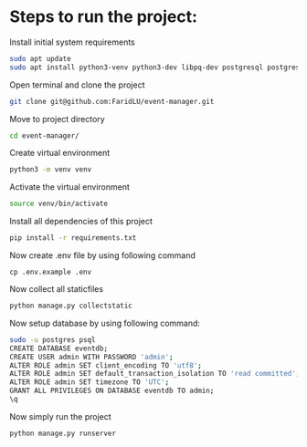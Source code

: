 # Steps to run the project:

Install initial system requirements

```bash
sudo apt update
sudo apt install python3-venv python3-dev libpq-dev postgresql postgresql-contrib
```

Open terminal and clone the project

```bash
git clone git@github.com:FaridLU/event-manager.git
```

Move to project directory

```bash
cd event-manager/
```

Create virtual environment

```bash
python3 -m venv venv
```

Activate the virtual environment

```bash
source venv/bin/activate
```

Install all dependencies of this project

```bash
pip install -r requirements.txt
```

Now create .env file by using following command

```
cp .env.example .env
```

Now collect all staticfiles 

```bash
python manage.py collectstatic
```

Now setup database by using following command:
```bash
sudo -u postgres psql
CREATE DATABASE eventdb;
CREATE USER admin WITH PASSWORD 'admin';
ALTER ROLE admin SET client_encoding TO 'utf8';
ALTER ROLE admin SET default_transaction_isolation TO 'read committed';
ALTER ROLE admin SET timezone TO 'UTC';
GRANT ALL PRIVILEGES ON DATABASE eventdb TO admin;
\q
```

Now simply run the project

```bash
python manage.py runserver
```

